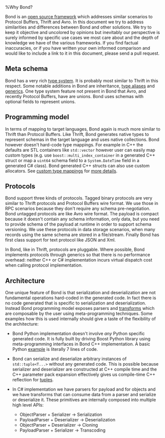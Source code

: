 %Why Bond?

Bond is an [open source framework](https://github.com/Microsoft/bond/) which
addresses similar scenarios to Protocol Buffers, Thrift and Avro. In this 
document we try to address similarities and differences between Bond and other 
solutions. We try to keep it objective and uncolored by opinions but inevitably 
our perspective is surely informed by specific use cases we most care about and 
the depth of knowledge we have of the various frameworks. If you find factual 
inaccuracies, or if you have written your own informed comparison and would 
like to include a link to it in this document, please send a pull request.

Meta schema
-----------

Bond has a very rich [type system](manual/compiler.html#idl-syntax). It is
probably most similar to Thrift in this respect. Some notable additions in Bond
are inheritance, [type aliases](manual/bond_cpp.html#type-aliases) and
[generics](manual/bond_cpp.html#generic-struct). One type system feature not
present in Bond that Avro, and recently Protocol Buffers, have are unions. Bond
uses schemas with optional fields to represent unions.

Programming model
-----------------

In terms of mapping to target languages, Bond again is much more similar to 
Thrift than Protocol Buffers. Like Thrift, Bond generates native types to 
represent schemas in the target language and uses native collections. Bond 
however doesn't hard-code type mappings. For example in C++ the defaults are 
STL containers like `std::vector` however user can easily map custom types 
(e.g. use `boost::multi_index_container`  in a generated C++ struct or map 
a `uint64` schema field to a `System.DateTime` field in a generated C# class). 
Bond generated C++ structs can also use custom allocators. See [custom type 
mappings](manual/bond_cpp.html#custom-type-mappings) for [more 
details](manual/bond_cs.html#custom-type-mappings).

Protocols
---------

Bond support three kinds of protocols. Tagged binary protocols are very similar 
to Thrift protocols and Protocol Buffers wire format. We use those in RPC 
scenarios because they don't require any schema pre-negotiation. Bond untagged 
protocols are like Avro wire format. The payload is compact because it doesn't 
contain any schema information, only data, but you need to provide schema of 
the payload at runtime in order to support schema versioning. We use these 
protocols in data storage scenarios, when many records using the same schema 
are stored in a file/stream. Finally Bond has first class support for text 
protocol like JSON and Xml.

In Bond, like in Thrift, protocols are pluggable. Where possible, Bond 
implements protocols through generics so that there is no performance overhead: 
neither C++ or C# implementation incurs virtual dispatch cost when calling 
protocol implementation.

Architecture
------------

One unique feature of Bond is that serialization and deserialization are not 
fundamental operations hard-coded in the generated code. In fact there is no 
code generated that is specific to serialization and deserialization. Instead 
Bond programming model exposes parsers and 
[transforms](manual/bond_cpp.html#transforms) which are composable by the user 
using meta-programming techniques. Some examples how this is used internally 
should give a taste of the flexibility of the architecture:

- Bond Python implementation doesn't involve *any* Python specific generated 
  code. It is fully built by driving Boost Python library using 
  meta-programming interfaces in Bond C++ implementation. A basic Python 
  [example](manual/bond_py.html#basic-example) is literally 7 lines of code.

- Bond can serialize and deserialize arbitrary instances of `std::tuple<T...>` 
  without any generated code. This is possible because serializer and 
  deserializer are constructed at C++ compile time and the C++ parameter pack 
  expansion effectively gives us compile-time C++ reflection for 
  [tuples](manual/bond_cpp.html#tuples).

- In C# implementation we have parsers for payload and for objects and we have 
  transforms that can consume data from a parser and serialize or deserialize 
  it. These primitives are internally composed into multiple high level APIs:

    - ObjectParser + Serializer -> Serialization
    - PayloadParser + Deserializer -> Deserialization
    - ObjectParser + Deserializer -> Cloning
    - PayloadParser + Serializer -> Transcoding
